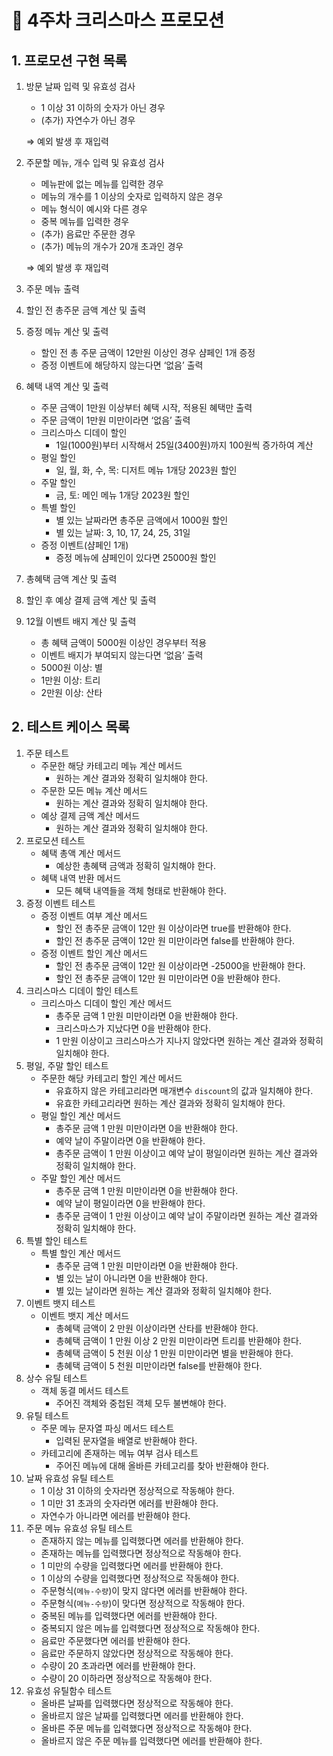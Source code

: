 # 🎄 4주차 크리스마스 프로모션

## 1. 프로모션 구현 목록

1. 방문 날짜 입력 및 유효성 검사
    - 1 이상 31 이하의 숫자가 아닌 경우
    - (추가) 자연수가 아닌 경우
    
    ⇒ 예외 발생 후 재입력
    
2. 주문할 메뉴, 개수 입력 및 유효성 검사
    - 메뉴판에 없는 메뉴를 입력한 경우
    - 메뉴의 개수를 1 이상의 숫자로 입력하지 않은 경우
    - 메뉴 형식이 예시와 다른 경우
    - 중복 메뉴를 입력한 경우
    - (추가) 음료만 주문한 경우
    - (추가) 메뉴의 개수가 20개 초과인 경우
    
    ⇒ 예외 발생 후 재입력
    
3. 주문 메뉴 출력
4. 할인 전 총주문 금액 계산 및 출력
5. 증정 메뉴 계산 및 출력
    - 할인 전 총 주문 금액이 12만원 이상인 경우 샴페인 1개 증정
    - 증정 이벤트에 해당하지 않는다면 ‘없음’ 출력
6. 혜택 내역 계산 및 출력
    - 주문 금액이 1만원 이상부터 혜택 시작, 적용된 혜택만 출력
    - 주문 금액이 1만원 미만이라면 ‘없음’ 출력
    - 크리스마스 디데이 할인
        - 1일(1000원)부터 시작해서 25일(3400원)까지 100원씩 증가하여 계산
    - 평일 할인
        - 일, 월, 화, 수, 목: 디저트 메뉴 1개당 2023원 할인
    - 주말 할인
        - 금, 토: 메인 메뉴 1개당 2023원 할인
    - 특별 할인
        - 별 있는 날짜라면 총주문 금액에서 1000원 할인
        - 별 있는 날짜: 3, 10, 17, 24, 25, 31일
    - 증정 이벤트(샴페인 1개)
        - 증정 메뉴에 샴페인이 있다면 25000원 할인
7. 총혜택 금액 계산 및 출력
8. 할인 후 예상 결제 금액 계산 및 출력
9. 12월 이벤트 배지 계산 및 출력
    - 총 혜택 금액이 5000원 이상인 경우부터 적용
    - 이벤트 배지가 부여되지 않는다면 ‘없음’ 출력
    - 5000원 이상: 별
    - 1만원 이상: 트리
    - 2만원 이상: 산타

## 2. 테스트 케이스 목록

1. 주문 테스트
    - 주문한 해당 카테고리 메뉴 계산 메서드
        - 원하는 계산 결과와 정확히 일치해야 한다.
    - 주문한 모든 메뉴 계산 메서드
        - 원하는 계산 결과와 정확히 일치해야 한다.
    - 예상 결제 금액 계산 메서드
        - 원하는 계산 결과와 정확히 일치해야 한다.
2. 프로모션 테스트
    - 혜택 총액 계산 메서드
        - 예상한 총혜택 금액과 정확히 일치해야 한다.
    - 혜택 내역 반환 메서드
        - 모든 혜택 내역들을 객체 형태로 반환해야 한다.
3. 증정 이벤트 테스트
    - 증정 이벤트 여부 계산 메서드
        - 할인 전 총주문 금액이 12만 원 이상이라면 true를 반환해야 한다.
        - 할인 전 총주문 금액이 12만 원 미만이라면 false를 반환해야 한다.
    - 증정 이벤트 할인 계산 메서드
        - 할인 전 총주문 금액이 12만 원 이상이라면 -25000을 반환해야 한다.
        - 할인 전 총주문 금액이 12만 원 미만이라면 0을 반환해야 한다.
4. 크리스마스 디데이 할인 테스트
    - 크리스마스 디데이 할인 계산 메서드
        - 총주문 금액 1 만원 미만이라면 0을 반환해야 한다.
        - 크리스마스가 지났다면 0을 반환해야 한다.
        - 1 만원 이상이고 크리스마스가 지나지 않았다면 원하는 계산 결과와 정확히 일치해야 한다.
5. 평일, 주말 할인 테스트
    - 주문한 해당 카테고리 할인 계산 메서드
        - 유효하지 않은 카테고리라면 매개변수 `discount`의 값과 일치해야 한다.
        - 유효한 카테고리라면 원하는 계산 결과와 정확히 일치해야 한다.
    - 평일 할인 계산 메서드
        - 총주문 금액 1 만원 미만이라면 0을 반환해야 한다.
        - 예약 날이 주말이라면 0을 반환해야 한다.
        - 총주문 금액이 1 만원 이상이고 예약 날이 평일이라면 원하는 계산 결과와 정확히 일치해야 한다.
    - 주말 할인 계산 메서드
        - 총주문 금액 1 만원 미만이라면 0을 반환해야 한다.
        - 예약 날이 평일이라면 0을 반환해야 한다.
        - 총주문 금액이 1 만원 이상이고 예약 날이 주말이라면 원하는 계산 결과와 정확히 일치해야 한다.
6. 특별 할인 테스트
    - 특별 할인 계산 메서드
        - 총주문 금액 1 만원 미만이라면 0을 반환해야 한다.
        - 별 있는 날이 아니라면 0을 반환해야 한다.
        - 별 있는 날이라면 원하는 계산 결과와 정확히 일치해야 한다.
7. 이벤트 뱃지 테스트
    - 이벤트 뱃지 계산 메서드
        - 총혜택 금액이 2 만원 이상이라면 산타를 반환해야 한다.
        - 총혜택 금액이 1 만원 이상 2 만원 미만이라면 트리를 반환해야 한다.
        - 총혜택 금액이 5 천원 이상 1 만원 미만이라면 별을 반환해야 한다.
        - 총혜택 금액이 5 천원 미만이라면 false를 반환해야 한다.
8. 상수 유틸 테스트
    - 객체 동결 메서드 테스트
        - 주어진 객체와 중첩된 객체 모두 불변해야 한다.
9. 유틸 테스트
    - 주문 메뉴 문자열 파싱 메서드 테스트
        - 입력된 문자열을 배열로 반환해야 한다.
    - 카테고리에 존재하는 메뉴 여부 검사 테스트
        - 주어진 메뉴에 대해 올바른 카테고리를 찾아 반환해야 한다.
10. 날짜 유효성 유틸 테스트
    - 1 이상 31 이하의 숫자라면 정상적으로 작동해야 한다.
    - 1 미만 31 초과의 숫자라면 에러를 반환해야 한다.
    - 자연수가 아니라면 에러를 반환해야 한다.
11. 주문 메뉴 유효성 유틸 테스트
    - 존재하지 않는 메뉴를 입력했다면 에러를 반환해야 한다.
    - 존재하는 메뉴를 입력했다면 정상적으로 작동해야 한다.
    - 1 미만의 수량을 입력했다면 에러를 반환해야 한다.
    - 1 이상의 수량을 입력했다면 정상적으로 작동해야 한다.
    - 주문형식(`메뉴-수량`)이 맞지 않다면 에러를 반환해야 한다.
    - 주문형식(`메뉴-수량`)이 맞다면 정상적으로 작동해야 한다.
    - 중복된 메뉴를 입력했다면 에러를 반환해야 한다.
    - 중복되지 않은 메뉴를 입력했다면 정상적으로 작동해야 한다.
    - 음료만 주문했다면 에러를 반환해야 한다.
    - 음료만 주문하지 않았다면 정상적으로 작동해야 한다.
    - 수량이 20 초과라면 에러를 반환해야 한다.
    - 수량이 20 이하라면 정상적으로 작동해야 한다.
12. 유효성 유틸함수 테스트
    - 올바른 날짜를 입력했다면 정상적으로 작동해야 한다.
    - 올바르지 않은 날짜를 입력했다면 에러를 반환해야 한다.
    - 올바른 주문 메뉴를 입력했다면 정상적으로 작동해야 한다.
    - 올바르지 않은 주문 메뉴를 입력했다면 에러를 반환해야 한다.
